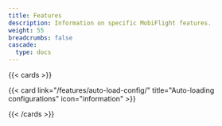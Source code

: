 ```yaml
---
title: Features
description: Information on specific MobiFlight features.
weight: 55
breadcrumbs: false
cascade:
  type: docs
---
```


{{< cards >}}

{{< card link="/features/auto-load-config/" title="Auto-loading configurations" icon="information" >}}

{{< /cards >}}
